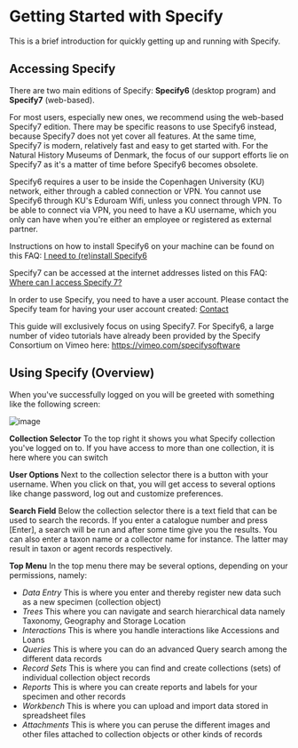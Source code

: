 # Getting Started with Specify 

This is a brief introduction for quickly getting up and running with Specify. 

## Accessing Specify

There are two main editions of Specify: **Specify6** (desktop program) and **Specify7** (web-based). 

For most users, especially new ones, we recommend using the web-based Specify7 edition. 
There may be specific reasons to use Specify6 instead, because Specify7 does not yet cover all features. 
At the same time, Specify7 is modern, relatively fast and easy to get started with. 
For the Natural History Museums of Denmark, the focus of our support efforts lie on Specify7 as it's a matter of time before Specify6 becomes obsolete.   

Specify6 requires a user to be inside the Copenhagen University (KU) network, either through a cabled connection or VPN. 
You cannot use Specify6 through KU's Eduroam Wifi, unless you connect through VPN. 
To be able to connect via VPN, you need to have a KU username, which you only can have when you're either an employee or registered as external partner. 

Instructions on how to install Specify6 on your machine can be found on this FAQ: [I need to (re)install Specify6](https://github.com/NHMDenmark/DanSpecify/tree/master/Documentation/User%20Guide#i-need-to-reinstall-specify-6)

Specify7 can be accessed at the internet addresses listed on this FAQ: [Where can I access Specify 7?](https://github.com/NHMDenmark/DanSpecify/tree/master/Documentation/User%20Guide#where-can-i-access-specify-7)

In order to use Specify, you need to have a user account. Please contact the Specify team for having your user account created: [Contact](https://github.com/NHMDenmark/DanSpecify/tree/master/Documentation/User%20Guide#frequently-asked-questions)

This guide will exclusively focus on using Specify7. For Specify6, a large number of video tutorials have already been provided by the Specify Consortium on Vimeo here: https://vimeo.com/specifysoftware

## Using Specify (Overview)

When you've successfully logged on you will be greeted with something like the following screen:

![image](https://user-images.githubusercontent.com/10909008/216629006-c1baea44-7faf-4dd3-b886-6e83fc9d60ef.png)

**Collection Selector**
To the top right it shows you what Specify collection you've logged on to. If you have access to more than one collection, it is here where you can switch 

**User Options**
Next to the collection selector there is a button with your username. When you click on that, you will get access to several options like change password, log out and customize preferences.  

**Search Field**
Below the collection selector there is a text field that can be used to search the records. If you enter a catalogue number and press [Enter], a search will be run and after some time give you the results. You can also enter a taxon name or a collector name for instance. The latter may result in taxon or agent records respectively.  

**Top Menu**
In the top menu there may be several options, depending on your permissions, namely:  
- _Data Entry_ This is where you enter and thereby register new data such as a new specimen (collection object)
- _Trees_ This where you can navigate and search hierarchical data namely Taxonomy, Geography and Storage Location 
- _Interactions_ This is where you handle interactions like Accessions and Loans 
- _Queries_ This is where you can do an advanced Query search among the different data records 
- _Record Sets_ This is where you can find and create collections (sets) of individual collection object records 
- _Reports_ This is where you can create reports and labels for your specimen and other records 
- _Workbench_ This is where you can upload and import data stored in spreadsheet files 
- _Attachments_ This is where you can peruse the different images and other files attached to collection objects or other kinds of records 

